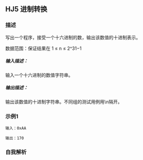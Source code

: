 ## HJ5 进制转换

### 描述
写出一个程序，接受一个十六进制的数，输出该数值的十进制表示。

数据范围：保证结果在 1 ≤ n ≤ 2^31−1 

##### 输入描述：
输入一个十六进制的数值字符串。

##### 输出描述：
输出该数值的十进制字符串。不同组的测试用例用\n隔开。

### 示例1
```
输入：0xAA

输出：170
```

### 自我解析
